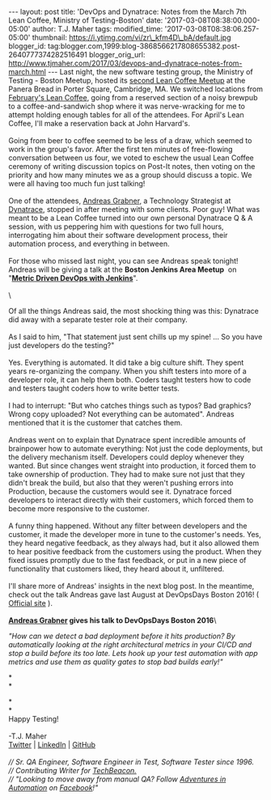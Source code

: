 \-\-- layout: post title: \'DevOps and Dynatrace: Notes from the March
7th Lean Coffee, Ministry of Testing-Boston\' date:
\'2017-03-08T08:38:00.000-05:00\' author: T.J. Maher tags:
modified\_time: \'2017-03-08T08:38:06.257-05:00\' thumbnail:
https://i.ytimg.com/vi/zr\_kfm4D\_bA/default.jpg blogger\_id:
tag:blogger.com,1999:blog-3868566217808655382.post-2640777374282516491
blogger\_orig\_url:
http://www.tjmaher.com/2017/03/devops-and-dynatrace-notes-from-march.html
\-\-- Last night, the new software testing group, the Ministry of
Testing - Boston Meetup, hosted its [second Lean Coffee
Meetup](https://www.meetup.com/ministry-of-testing-boston/events/237592529/) at
the Panera Bread in Porter Square, Cambridge, MA. We switched locations
from [February\'s Lean
Coffee](http://www.tjmaher.com/2017/02/software-testing-lean-coffee-john.html),
going from a reserved section of a noisy brewpub to a
coffee-and-sandwich shop where it was nerve-wracking for me to attempt
holding enough tables for all of the attendees. For April\'s Lean
Coffee, I\'ll make a reservation back at John Harvard\'s.\
\
Going from beer to coffee seemed to be less of a draw, which seemed to
work in the group\'s favor. After the first ten minutes of free-flowing
conversation between us four, we voted to eschew the usual Lean Coffee
ceremony of writing discussion topics on Post-It notes, then voting on
the priority and how many minutes we as a group should discuss a topic.
We were all having too much fun just talking!\
\
One of the attendees, [Andreas
Grabner](https://www.linkedin.com/in/grabnerandi/), a Technology
Strategist at [Dynatrace](https://www.dynatrace.com/), stopped in after
meeting with some clients. Poor guy! What was meant to be a Lean Coffee
turned into our own personal Dynatrace Q & A session, with us peppering
him with questions for two full hours, interrogating him about their
software development process, their automation process, and everything
in between.\
\
For those who missed last night, you can see Andreas speak tonight!
Andreas will be giving a talk at the **Boston Jenkins Area Meetup**  on
\"[**Metric Driven DevOps with
Jenkins**](https://www.meetup.com/Boston-Jenkins-Area-Meetup/events/236896653/)\".\
\
\

Of all the things Andreas said, the most shocking thing was this:
Dynatrace did away with a separate tester role at their company.\
\
As I said to him, \"That statement just sent chills up my spine! \... So
you have just developers do the testing?\"\
\
Yes. Everything is automated. It did take a big culture shift. They
spent years re-organizing the company. When you shift testers into more
of a developer role, it can help them both. Coders taught testers how to
code and testers taught coders how to write better tests.\
\
I had to interrupt: \"But who catches things such as typos? Bad
graphics? Wrong copy uploaded? Not everything can be automated\".
Andreas mentioned that it is the customer that catches them.\
\
Andreas went on to explain that Dynatrace spent incredible amounts of
brainpower how to automate everything: Not just the code deployments,
but the delivery mechanism itself. Developers could deploy whenever they
wanted. But since changes went straight into production, it forced them
to take ownership of production. They had to make sure not just that
they didn\'t break the build, but also that they weren\'t pushing errors
into Production, because the customers would see it. Dynatrace forced
developers to interact directly with their customers, which forced them
to become more responsive to the customer.\
\
A funny thing happened. Without any filter between developers and the
customer, it made the developer more in tune to the customer\'s needs.
Yes, they heard negative feedback, as they always had, but it also
allowed them to hear positive feedback from the customers using the
product. When they fixed issues promptly due to the fast feedback, or
put in a new piece of functionality that customers liked, they heard
about it, unfiltered.\
\
I\'ll share more of Andreas\' insights in the next blog post. In the
meantime, check out the talk Andreas gave last August at DevOpsDays
Boston 2016! ( [Official
site](https://www.devopsdays.org/events/2016-boston/welcome/) ).\
**\
[Andreas Grabner](https://www.linkedin.com/in/grabnerandi/) gives his
talk to DevOpsDays Boston 2016**\

*\"How can we detect a bad deployment before it hits production? By
automatically looking at the right architectural metrics in your CI/CD
and stop a build before its too late. Lets hook up your test automation
with app metrics and use them as quality gates to stop bad builds
early!\"*

<div>

*\
*

</div>

<div>

*\
*\
Happy Testing!\
\
-T.J. Maher\
[Twitter](https://twitter.com/tjmaher1) \| [LinkedIn](https://www.linkedin.com/in/tjmaher1) \| [GitHub](https://github.com/tjmaher)\
\
*// Sr. QA Engineer, Software Engineer in Test, Software Tester since
1996.\
// Contributing Writer
for [TechBeacon.](http://techbeacon.com/contributors/thomas-maher)\
// \"Looking to move away from manual QA? Follow [Adventures in
Automation](http://www.tjmaher.com/) on
[Facebook](https://www.facebook.com/AdventuresInAutomation/)!\"*

</div>
